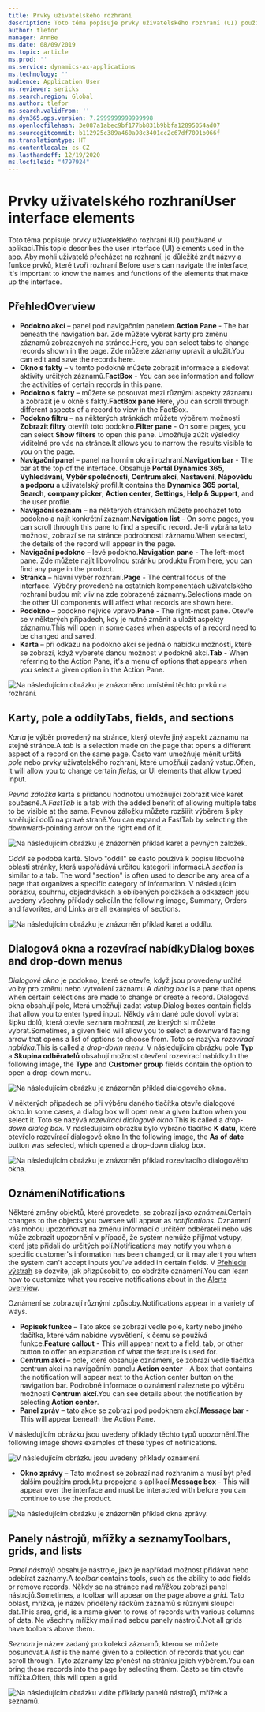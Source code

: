 ```yaml
---
title: Prvky uživatelského rozhraní
description: Toto téma popisuje prvky uživatelského rozhraní (UI) používané v aplikaci.
author: tlefor
manager: AnnBe
ms.date: 08/09/2019
ms.topic: article
ms.prod: ''
ms.service: dynamics-ax-applications
ms.technology: ''
audience: Application User
ms.reviewer: sericks
ms.search.region: Global
ms.author: tlefor
ms.search.validFrom: ''
ms.dyn365.ops.version: 7.2999999999999998
ms.openlocfilehash: 3e087a1abec9bf177bb831b9bbfa12895054ad07
ms.sourcegitcommit: b112925c389a460a98c3401cc2c67df7091b066f
ms.translationtype: HT
ms.contentlocale: cs-CZ
ms.lasthandoff: 12/19/2020
ms.locfileid: "4797924"
---
```

# <a name="user-interface-elements"></a><span data-ttu-id="4a44d-103">Prvky uživatelského rozhraní</span><span class="sxs-lookup"><span data-stu-id="4a44d-103">User interface elements</span></span>

<span data-ttu-id="4a44d-104">Toto téma popisuje prvky uživatelského rozhraní (UI) používané v aplikaci.</span><span class="sxs-lookup"><span data-stu-id="4a44d-104">This topic describes the user interface (UI) elements used in the app.</span></span> <span data-ttu-id="4a44d-105">Aby mohli uživatelé přecházet na rozhraní, je důležité znát názvy a funkce prvků, které tvoří rozhraní.</span><span class="sxs-lookup"><span data-stu-id="4a44d-105">Before users can navigate the interface, it's important to know the names and functions of the elements that make up the interface.</span></span>

## <a name="overview"></a><span data-ttu-id="4a44d-106">Přehled</span><span class="sxs-lookup"><span data-stu-id="4a44d-106">Overview</span></span>

- <span data-ttu-id="4a44d-107">**Podokno akcí** – panel pod navigačním panelem.</span><span class="sxs-lookup"><span data-stu-id="4a44d-107">**Action Pane** - The bar beneath the navigation bar.</span></span> <span data-ttu-id="4a44d-108">Zde můžete vybrat karty pro změnu záznamů zobrazených na stránce.</span><span class="sxs-lookup"><span data-stu-id="4a44d-108">Here, you can select tabs to change records shown in the page.</span></span> <span data-ttu-id="4a44d-109">Zde můžete záznamy upravit a uložit.</span><span class="sxs-lookup"><span data-stu-id="4a44d-109">You can edit and save the records here.</span></span>  
- <span data-ttu-id="4a44d-110">**Okno s fakty** – v tomto podokně můžete zobrazit informace a sledovat aktivity určitých záznamů.</span><span class="sxs-lookup"><span data-stu-id="4a44d-110">**FactBox** - You can see information and follow the activities of certain records in this pane.</span></span>  
- <span data-ttu-id="4a44d-111">**Podokno s fakty** – můžete se posouvat mezi různými aspekty záznamu a zobrazit je v okně s fakty.</span><span class="sxs-lookup"><span data-stu-id="4a44d-111">**FactBox pane** Here, you can scroll through different aspects of a record to view in the FactBox.</span></span>  
- <span data-ttu-id="4a44d-112">**Podokno filtru** – na některých stránkách můžete výběrem možnosti **Zobrazit filtry** otevřít toto podokno.</span><span class="sxs-lookup"><span data-stu-id="4a44d-112">**Filter pane** - On some pages, you can select **Show filters** to open this pane.</span></span> <span data-ttu-id="4a44d-113">Umožňuje zúžit výsledky viditelné pro vás na stránce.</span><span class="sxs-lookup"><span data-stu-id="4a44d-113">It allows you to narrow the results visible to you on the page.</span></span>  
- <span data-ttu-id="4a44d-114">**Navigační panel** – panel na horním okraji rozhraní.</span><span class="sxs-lookup"><span data-stu-id="4a44d-114">**Navigation bar** - The bar at the top of the interface.</span></span> <span data-ttu-id="4a44d-115">Obsahuje **Portál Dynamics 365**, **Vyhledávání**, **Výběr společnosti**, **Centrum akcí**, **Nastavení**, **Nápovědu a podporu** a uživatelský profil.</span><span class="sxs-lookup"><span data-stu-id="4a44d-115">It contains the **Dynamics 365 portal**, **Search**, **company picker**, **Action center**, **Settings**, **Help & Support**, and the user profile.</span></span>  
- <span data-ttu-id="4a44d-116">**Navigační seznam** – na některých stránkách můžete procházet toto podokno a najít konkrétní záznam.</span><span class="sxs-lookup"><span data-stu-id="4a44d-116">**Navigation list** - On some pages, you can scroll through this pane to find a specific record.</span></span> <span data-ttu-id="4a44d-117">Je-li vybrána tato možnost, zobrazí se na stránce podrobnosti záznamu.</span><span class="sxs-lookup"><span data-stu-id="4a44d-117">When selected, the details of the record will appear in the page.</span></span>  
- <span data-ttu-id="4a44d-118">**Navigační podokno** – levé podokno.</span><span class="sxs-lookup"><span data-stu-id="4a44d-118">**Navigation pane** - The left-most pane.</span></span> <span data-ttu-id="4a44d-119">Zde můžete najít libovolnou stránku produktu.</span><span class="sxs-lookup"><span data-stu-id="4a44d-119">From here, you can find any page in the product.</span></span>  
- <span data-ttu-id="4a44d-120">**Stránka** – hlavní výběr rozhraní.</span><span class="sxs-lookup"><span data-stu-id="4a44d-120">**Page** - The central focus of the interface.</span></span> <span data-ttu-id="4a44d-121">Výběry provedené na ostatních komponentách uživatelského rozhraní budou mít vliv na zde zobrazené záznamy.</span><span class="sxs-lookup"><span data-stu-id="4a44d-121">Selections made on the other UI components will affect what records are shown here.</span></span>  
- <span data-ttu-id="4a44d-122">**Podokno** – podokno nejvíce vpravo.</span><span class="sxs-lookup"><span data-stu-id="4a44d-122">**Pane** - The right-most pane.</span></span> <span data-ttu-id="4a44d-123">Otevře se v některých případech, kdy je nutné změnit a uložit aspekty záznamu.</span><span class="sxs-lookup"><span data-stu-id="4a44d-123">This will open in some cases when aspects of a record need to be changed and saved.</span></span>  
- <span data-ttu-id="4a44d-124">**Karta** – při odkazu na podokno akcí se jedná o nabídku možností, které se zobrazí, když vyberete danou možnost v podokně akcí.</span><span class="sxs-lookup"><span data-stu-id="4a44d-124">**Tab** - When referring to the Action Pane, it's a menu of options that appears when you select a given option in the Action Pane.</span></span>  

![Na následujícím obrázku je znázorněno umístění těchto prvků na rozhraní.](media/user-interface-01.png)

## <a name="tabs-fields-and-sections"></a><span data-ttu-id="4a44d-126">Karty, pole a oddíly</span><span class="sxs-lookup"><span data-stu-id="4a44d-126">Tabs, fields, and sections</span></span>

<span data-ttu-id="4a44d-127">*Karta* je výběr provedený na stránce, který otevře jiný aspekt záznamu na stejné stránce.</span><span class="sxs-lookup"><span data-stu-id="4a44d-127">A *tab* is a selection made on the page that opens a different aspect of a record on the same page.</span></span> <span data-ttu-id="4a44d-128">Často vám umožňuje měnit určitá *pole* nebo prvky uživatelského rozhraní, které umožňují zadaný vstup.</span><span class="sxs-lookup"><span data-stu-id="4a44d-128">Often, it will allow you to change certain *fields*, or UI elements that allow typed input.</span></span> 

<span data-ttu-id="4a44d-129">*Pevná záložka* karta s přidanou hodnotou umožňující zobrazit více karet současně.</span><span class="sxs-lookup"><span data-stu-id="4a44d-129">A *FastTab* is a tab with the added benefit of allowing multiple tabs to be visible at the same.</span></span> <span data-ttu-id="4a44d-130">Pevnou záložku můžete rozšířit výběrem šipky směřující dolů na pravé straně.</span><span class="sxs-lookup"><span data-stu-id="4a44d-130">You can expand a FastTab by selecting the downward-pointing arrow on the right end of it.</span></span>

![Na následujícím obrázku je znázorněn příklad karet a pevných záložek.](media/user-interface-02.png)

<span data-ttu-id="4a44d-132">*Oddíl* se podobá kartě. Slovo "oddíl" se často používá k popisu libovolné oblasti stránky, která uspořádává určitou kategorii informací.</span><span class="sxs-lookup"><span data-stu-id="4a44d-132">A *section* is similar to a tab. The word "section" is often used to describe any area of a page that organizes a specific category of information.</span></span> <span data-ttu-id="4a44d-133">V následujícím obrázku, souhrnu, objednávkách a oblíbených položkách a odkazech jsou uvedeny všechny příklady sekcí.</span><span class="sxs-lookup"><span data-stu-id="4a44d-133">In the following image, Summary, Orders and favorites, and Links are all examples of sections.</span></span>

![Na následujícím obrázku je znázorněn příklad karet a oddílu.](media/user-interface-03.png)

## <a name="dialog-boxes-and-drop-down-menus"></a><span data-ttu-id="4a44d-135">Dialogová okna a rozevírací nabídky</span><span class="sxs-lookup"><span data-stu-id="4a44d-135">Dialog boxes and drop-down menus</span></span>

<span data-ttu-id="4a44d-136">*Dialogové okno* je podokno, které se otevře, když jsou provedeny určité volby pro změnu nebo vytvoření záznamu.</span><span class="sxs-lookup"><span data-stu-id="4a44d-136">A *dialog box* is a pane that opens when certain selections are made to change or create a record.</span></span> <span data-ttu-id="4a44d-137">Dialogová okna obsahují pole, která umožňují zadat vstup.</span><span class="sxs-lookup"><span data-stu-id="4a44d-137">Dialog boxes contain fields that allow you to enter typed input.</span></span> <span data-ttu-id="4a44d-138">Někdy vám dané pole dovolí vybrat šipku dolů, která otevře seznam možností, ze kterých si můžete vybrat.</span><span class="sxs-lookup"><span data-stu-id="4a44d-138">Sometimes, a given field will allow you to select a downward facing arrow that opens a list of options to choose from.</span></span> <span data-ttu-id="4a44d-139">Toto se nazývá *rozevírací nabídka*.</span><span class="sxs-lookup"><span data-stu-id="4a44d-139">This is called a *drop-down menu*.</span></span> <span data-ttu-id="4a44d-140">V následujícím obrázku pole **Typ** a **Skupina odběratelů** obsahují možnost otevření rozevírací nabídky.</span><span class="sxs-lookup"><span data-stu-id="4a44d-140">In the following image, the **Type** and **Customer group** fields contain the option to open a drop-down menu.</span></span>

![Na následujícím obrázku je znázorněn příklad dialogového okna.](media/user-interface-04.png)

<span data-ttu-id="4a44d-142">V některých případech se při výběru daného tlačítka otevře dialogové okno.</span><span class="sxs-lookup"><span data-stu-id="4a44d-142">In some cases, a dialog box will open near a given button when you select it.</span></span> <span data-ttu-id="4a44d-143">Toto se nazývá *rozevírací dialogové okno*.</span><span class="sxs-lookup"><span data-stu-id="4a44d-143">This is called a *drop-down dialog box*.</span></span> <span data-ttu-id="4a44d-144">V následujícím obrázku bylo vybráno tlačítko **K datu**, které otevřelo rozevírací dialogové okno.</span><span class="sxs-lookup"><span data-stu-id="4a44d-144">In the following image, the **As of date** button was selected, which opened a drop-down dialog box.</span></span>

![Na následujícím obrázku je znázorněn příklad rozevíracího dialogového okna.](media/user-interface-05.png)

## <a name="notifications"></a><span data-ttu-id="4a44d-146">Oznámení</span><span class="sxs-lookup"><span data-stu-id="4a44d-146">Notifications</span></span>

<span data-ttu-id="4a44d-147">Některé změny objektů, které provedete, se zobrazí jako *oznámení*.</span><span class="sxs-lookup"><span data-stu-id="4a44d-147">Certain changes to the objects you oversee will appear as *notifications*.</span></span> <span data-ttu-id="4a44d-148">Oznámení vás mohou upozorňovat na změnu informací o určitém odběrateli nebo vás může zobrazit upozornění v případě, že systém nemůže přijímat vstupy, které jste přidali do určitých polí.</span><span class="sxs-lookup"><span data-stu-id="4a44d-148">Notifications may notify you when a specific customer's information has been changed, or it may alert you when the system can't accept inputs you've added in certain fields.</span></span> <span data-ttu-id="4a44d-149">V [Přehledu výstrah](../get-started/alerts-overview.md) se dozvíte, jak přizpůsobit to, co obdržíte oznámení.</span><span class="sxs-lookup"><span data-stu-id="4a44d-149">You can learn how to customize what you receive notifications about in the [Alerts overview](../get-started/alerts-overview.md).</span></span>

<span data-ttu-id="4a44d-150">Oznámení se zobrazují různými způsoby.</span><span class="sxs-lookup"><span data-stu-id="4a44d-150">Notifications appear in a variety of ways.</span></span>
- <span data-ttu-id="4a44d-151">**Popisek funkce** – Tato akce se zobrazí vedle pole, karty nebo jiného tlačítka, které vám nabídne vysvětlení, k čemu se používá funkce.</span><span class="sxs-lookup"><span data-stu-id="4a44d-151">**Feature callout** - This will appear next to a field, tab, or other button to offer an explanation of what the feature is used for.</span></span> 
- <span data-ttu-id="4a44d-152">**Centrum akcí** – pole, které obsahuje oznámení, se zobrazí vedle tlačítka centrum akcí na navigačním panelu.</span><span class="sxs-lookup"><span data-stu-id="4a44d-152">**Action center** - A box that contains the notification will appear next to the Action center button on the navigation bar.</span></span> <span data-ttu-id="4a44d-153">Podrobné informace o oznámení naleznete po výběru možnosti **Centrum akcí**.</span><span class="sxs-lookup"><span data-stu-id="4a44d-153">You can see details about the notification by selecting **Action center**.</span></span>  
- <span data-ttu-id="4a44d-154">**Panel zpráv** – tato akce se zobrazí pod podoknem akcí.</span><span class="sxs-lookup"><span data-stu-id="4a44d-154">**Message bar** - This will appear beneath the Action Pane.</span></span>  

<span data-ttu-id="4a44d-155">V následujícím obrázku jsou uvedeny příklady těchto typů upozornění.</span><span class="sxs-lookup"><span data-stu-id="4a44d-155">The following image shows examples of these types of notifications.</span></span>

![V následujícím obrázku jsou uvedeny příklady oznámení.](media/user-interface-06.png)

- <span data-ttu-id="4a44d-157">**Okno zprávy** – Tato možnost se zobrazí nad rozhraním a musí být před dalším použitím produktu propojena s aplikací.</span><span class="sxs-lookup"><span data-stu-id="4a44d-157">**Message box** - This will appear over the interface and must be interacted with before you can continue to use the product.</span></span>  

![Na následujícím obrázku je znázorněn příklad okna zprávy.](media/user-interface-07.png)

## <a name="toolbars-grids-and-lists"></a><span data-ttu-id="4a44d-159">Panely nástrojů, mřížky a seznamy</span><span class="sxs-lookup"><span data-stu-id="4a44d-159">Toolbars, grids, and lists</span></span>

<span data-ttu-id="4a44d-160">*Panel nástrojů* obsahuje nástroje, jako je například možnost přidávat nebo odebírat záznamy.</span><span class="sxs-lookup"><span data-stu-id="4a44d-160">A *toolbar* contains tools, such as the ability to add fields or remove records.</span></span> <span data-ttu-id="4a44d-161">Někdy se na stránce nad *mřížkou* zobrazí panel nástrojů.</span><span class="sxs-lookup"><span data-stu-id="4a44d-161">Sometimes, a toolbar will appear on the page above a *grid*.</span></span> <span data-ttu-id="4a44d-162">Tato oblast, mřížka, je název přidělený řádkům záznamů s různými sloupci dat.</span><span class="sxs-lookup"><span data-stu-id="4a44d-162">This area, grid, is a name given to rows of records with various columns of data.</span></span> <span data-ttu-id="4a44d-163">Ne všechny mřížky mají nad sebou panely nástrojů.</span><span class="sxs-lookup"><span data-stu-id="4a44d-163">Not all grids have toolbars above them.</span></span>

<span data-ttu-id="4a44d-164">*Seznam* je název zadaný pro kolekci záznamů, kterou se můžete posunovat.</span><span class="sxs-lookup"><span data-stu-id="4a44d-164">A *list* is the name given to a collection of records that you can scroll through.</span></span> <span data-ttu-id="4a44d-165">Tyto záznamy lze přenést na stránku jejich výběrem.</span><span class="sxs-lookup"><span data-stu-id="4a44d-165">You can bring these records into the page by selecting them.</span></span> <span data-ttu-id="4a44d-166">Často se tím otevře mřížka.</span><span class="sxs-lookup"><span data-stu-id="4a44d-166">Often, this will open a grid.</span></span>

![Na následujícím obrázku vidíte příklady panelů nástrojů, mřížek a seznamů.](media/user-interface-08.png)

